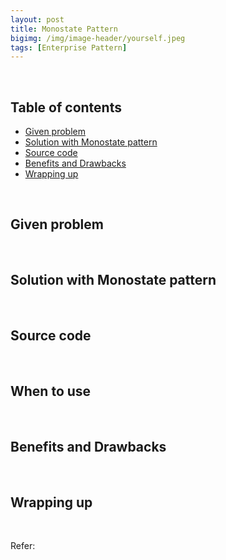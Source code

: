 ```yaml
---
layout: post
title: Monostate Pattern
bigimg: /img/image-header/yourself.jpeg
tags: [Enterprise Pattern]
---
```





<br>

## Table of contents
- [Given problem](#given-problem)
- [Solution with Monostate pattern](#solution-with-monostate-pattern)
- [Source code](#source-code)
- [Benefits and Drawbacks](#benefits-and-drawbacks)
- [Wrapping up](#wrapping-up)


<br>

## Given problem






<br>

## Solution with Monostate pattern






<br>

## Source code





<br>

## When to use





<br>

## Benefits and Drawbacks





<br>

## Wrapping up




<br>

Refer:


[]()

[]()

[]()

[]()